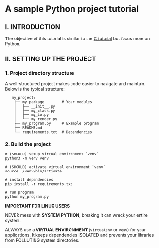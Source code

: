# A sample Python project tutorial

## I. INTRODUCTION
The objective of this tutorial is similar to the [C tutorial](../c_cpp/c/README.md) but focus more on Python.

## II. SETTING UP THE PROJECT

### 1. Project directory structure
A well-structured project makes code easier to navigate and maintain. 
Below is the typical structure:

```
   my_project/
    ├── my_package        # Your modules
    │   ├── __init__.py
    │   ├── my_class.py
    │   ├── my_io.py
    │   └── my_render.py
    ├── my_program.py     # Example program
    ├── README.md
    └── requirements.txt  # Dependencies
```

### 2. Build the project

```shell
# (SHOULD) setup virtual environment `venv`
python3 -m venv venv

# (SHOULD) activate virtual environment `venv`
source ./venv/bin/activate 

# install dependencies
pip install -r requirements.txt

# run program
python my_program.py
```

**IMPORTANT FOR LINUX USERS**

NEVER mess with **SYSTEM PYTHON**, breaking it can wreck your entire system.  

ALWAYS use a **VIRTUAL ENVIRONMENT** (`virtualenv` or `venv`) for your applications. It keeps dependencies ISOLATED and prevents your libraries from POLLUTING system directories.
